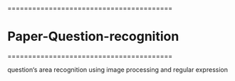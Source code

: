 ========================================
# Paper-Question-recognition
========================================

question‘s area recognition using image processing and regular expression
